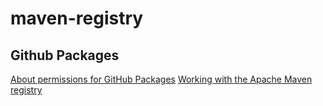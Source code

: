 # maven-registry


## Github Packages
[About permissions for GitHub Packages](https://docs.github.com/cn/packages/learn-github-packages/about-permissions-for-github-packages)
[Working with the Apache Maven registry](https://docs.github.com/cn/packages/working-with-a-github-packages-registry/working-with-the-apache-maven-registry)

